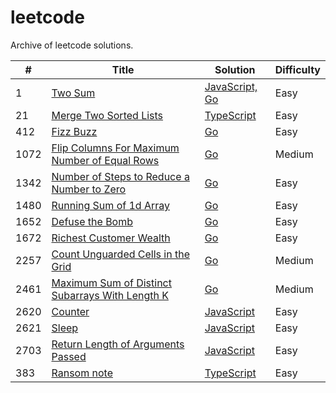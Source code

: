 # leetcode
Archive of leetcode solutions.

| # | Title | Solution | Difficulty |
|---| ----- | -------- | ---------- |
|1|     [Two Sum](https://leetcode.com/problems/two-sum)| [JavaScript, Go](./algorithms/two-sum/) |Easy|
|21|    [Merge Two Sorted Lists](https://leetcode.com/problems/merge-two-sorted-lists)| [TypeScript](./algorithms/merge-two-sorted-lists/) |Easy|
|412|   [Fizz Buzz](https://leetcode.com/problems/fizz-buzz) | [Go](./algorithms/fizz-buzz/) |Easy|
|1072|  [Flip Columns For Maximum Number of Equal Rows](https://leetcode.com/problems/flip-columns-for-maximum-number-of-equal-rows) | [Go](./algorithms/flip-columns-for-maximum-number-of-equal-rows/) |Medium|
|1342|  [Number of Steps to Reduce a Number to Zero](https://leetcode.com/problems/number-of-steps-to-reduce-a-number-to-zero) | [Go](./algorithms/number-of-steps-to-reduce-a-number-to-zero/) |Easy|
|1480|  [Running Sum of 1d Array](https://leetcode.com/problems/running-sum-of-1d-array) | [Go](./algorithms/running-sum-of-1d-array/) |Easy|
|1652|  [Defuse the Bomb](https://leetcode.com/problems/defuse-the-bomb) | [Go](./algorithms/defuse-the-bomb/) |Easy|
|1672|  [Richest Customer Wealth](https://leetcode.com/problems/richest-customer-wealth) | [Go](./algorithms/richest-customer-wealth/) |Easy|
|2257|  [Count Unguarded Cells in the Grid](https://leetcode.com/problems/count-unguarded-cells-in-the-grid) | [Go](./algorithms/count-unguarded-cells-in-the-grid) |Medium|
|2461|  [Maximum Sum of Distinct Subarrays With Length K](https://leetcode.com/problems/maximum-sum-of-distinct-subarrays-with-length-k) | [Go](./algorithms/maximum-sum-of-distinct-subarrays-with-length-k/) |Medium|
|2620|  [Counter](https://leetcode.com/problems/counter) | [JavaScript](./algorithms/counter/) |Easy|
|2621|  [Sleep](https://leetcode.com/problems/sleep) | [JavaScript](./algorithms/twoSum/) |Easy|
|2703|  [Return Length of Arguments Passed](https://leetcode.com/problems/return-length-of-arguments-passed) | [JavaScript](./algorithms/return-length-of-arguments-passed/) |Easy|
|383|   [Ransom note](https://leetcode.com/problems/ransom-note/) | [TypeScript](./algorithms/ransom-note) |Easy|
